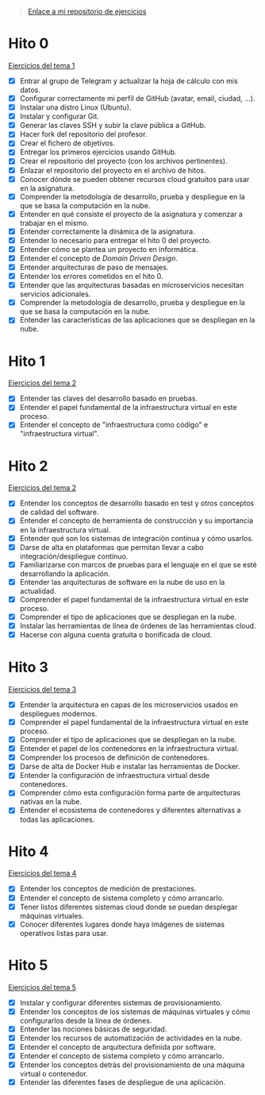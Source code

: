 > [Enlace a mi repositorio de ejercicios](https://github.com/Varrrro/EjerciciosCC-19-20)

# Hito 0

[Ejercicios del tema 1](https://github.com/Varrrro/EjerciciosCC-19-20/blob/master/Ejercicios_Tema1.md)

- [X] Entrar al grupo de Telegram y actualizar la hoja de cálculo con mis datos.
- [X] Configurar correctamente mi perfil de GitHub (avatar, email, ciudad, ...).
- [X] Instalar una distro Linux (Ubuntu).
- [X] Instalar y configurar Git.
- [X] Generar las claves SSH y subir la clave pública a GitHub.
- [X] Hacer fork del repositorio del profesor.
- [X] Crear el fichero de objetivos.
- [X] Entregar los primeros ejercicios usando GitHub.
- [X] Crear el repositorio del proyecto (con los archivos pertinentes).
- [X] Enlazar el repositorio del proyecto en el archivo de hitos.
- [X] Conocer dónde se pueden obtener recursos cloud gratuitos para usar en la asignatura.
- [X] Comprender la metodología de desarrollo, prueba y despliegue en la que se basa la computación en la nube.
- [X] Entender en qué consiste el proyecto de la asignatura y comenzar a trabajar en el mismo.
- [X] Entender correctamente la dinámica de la asignatura.
- [X] Entender lo necesario para entregar el hito 0 del proyecto.
- [X] Entender cómo se plantea un proyecto en informática.
- [X] Entender el concepto de *Domain Driven Design*.
- [X] Entender arquitecturas de paso de mensajes.
- [X] Entender los errores cometidos en el hito 0.
- [X] Entender que las arquitecturas basadas en microservicios necesitan servicios adicionales.
- [X] Comprender la metodología de desarrollo, prueba y despliegue en la que se basa la computación en la nube.
- [X] Entender las características de las aplicaciones que se despliegan en la nube.

# Hito 1

[Ejercicios del tema 2](https://github.com/Varrrro/EjerciciosCC-19-20/blob/master/Ejercicios_Tema2.md)

- [X] Entender las claves del desarrollo basado en pruebas.
- [X] Entender el papel fundamental de la infraestructura virtual en este proceso.
- [X] Entender el concepto de "infraestructura como código" e "infraestructura virtual".

# Hito 2

[Ejercicios del tema 2](https://github.com/Varrrro/EjerciciosCC-19-20/blob/master/Ejercicios_Tema2.md)

- [X] Entender los conceptos de desarrollo basado en test y otros conceptos de calidad del software.
- [X] Entender el concepto de herramienta de construcción y su importancia en la infraestructura virtual.
- [X] Entender qué son los sistemas de integración continua y cómo usarlos.
- [X] Darse de alta en plataformas que permitan llevar a cabo integración/despliegue continuo.
- [X] Familiarizarse con marcos de pruebas para el lenguaje en el que se esté desarrollando la aplicación.
- [X] Entender las arquitecturas de software en la nube de uso en la actualidad.
- [X] Comprender el papel fundamental de la infraestructura virtual en este proceso.
- [X] Comprender el tipo de aplicaciones que se despliegan en la nube.
- [X] Instalar las herramientas de línea de órdenes de las herramientas cloud.
- [X] Hacerse con alguna cuenta gratuita o bonificada de cloud.

# Hito 3

[Ejercicios del tema 3](https://github.com/Varrrro/EjerciciosCC-19-20/blob/master/Ejercicios_Tema3.md)

- [X] Entender la arquitectura en capas de los microservicios usados en despliegues modernos.
- [X] Comprender el papel fundamental de la infraestructura virtual en este proceso.
- [X] Comprender el tipo de aplicaciones que se despliegan en la nube.
- [X] Entender el papel de los contenedores en la infraestructura virtual.
- [X] Comprender los procesos de definición de contenedores.
- [X] Darse de alta de Docker Hub e instalar las herramientas de Docker.
- [X] Entender la configuración de infraestructura virtual desde contenedores.
- [X] Comprender cómo esta configuración forma parte de arquitecturas nativas en la nube.
- [X] Entender el ecosistema de contenedores y diferentes alternativas a todas las aplicaciones.

# Hito 4

[Ejercicios del tema 4](https://github.com/Varrrro/EjerciciosCC-19-20/blob/master/Ejercicios_Tema4.md)

- [X] Entender los conceptos de medición de prestaciones.
- [X] Entender el concepto de sistema completo y cómo arrancarlo.
- [X] Tener listos diferentes sistemas cloud donde se puedan desplegar máquinas virtuales.
- [X] Conocer diferentes lugares donde haya imágenes de sistemas operativos listas para usar.

# Hito 5

[Ejercicios del tema 5](https://github.com/Varrrro/EjerciciosCC-19-20/blob/master/Ejercicios_Tema5.md)

- [X] Instalar y configurar diferentes sistemas de provisionamiento.
- [X] Entender los conceptos de los sistemas de máquinas virtuales y cómo configurarlos desde la línea de órdenes.
- [X] Entender las nociones básicas de seguridad.
- [X] Entender los recursos de automatización de actividades en la nube.
- [X] Entender el concepto de arquitectura definida por software.
- [X] Entender el concepto de sistema completo y cómo arrancarlo.
- [X] Entender los conceptos detrás del provisionamiento de una máquina virtual o contenedor.
- [X] Entender las diferentes fases de despliegue de una aplicación.